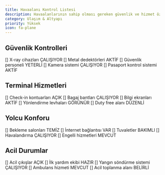 ```yaml
---
title: Havaalanı Kontrol Listesi
description: Havaalanlarının sahip olması gereken güvenlik ve hizmet özellikleri
category: Ulaşım & Altyapı
priority: Yüksek
icon: fa-plane
---
```


## Güvenlik Kontrolleri

[] X-ray cihazları ÇALIŞIYOR
[] Metal dedektörleri AKTİF
[] Güvenlik personeli YETERLİ
[] Kamera sistemi ÇALIŞIYOR
[] Pasaport kontrol sistemi AKTİF

## Terminal Hizmetleri

[] Check-in kontuarları AÇIK
[] Bagaj bantları ÇALIŞIYOR
[] Bilgi ekranları AKTİF
[] Yönlendirme levhaları GÖRÜNÜR
[] Duty free alanı DÜZENLİ

## Yolcu Konforu

[] Bekleme salonları TEMİZ
[] İnternet bağlantısı VAR
[] Tuvaletler BAKIMLI
[] Havalandırma ÇALIŞIYOR
[] Engelli hizmetleri MEVCUT

## Acil Durumlar

[] Acil çıkışlar AÇIK
[] İlk yardım ekibi HAZIR
[] Yangın söndürme sistemi ÇALIŞIYOR
[] Ambulans hizmeti MEVCUT
[] Acil toplanma alanı BELİRLİ

